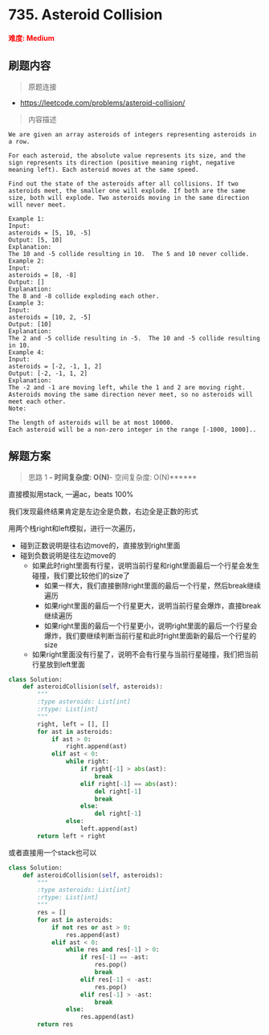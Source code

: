 # 735. Asteroid Collision

**<font color=red>难度: Medium</font>**

## 刷题内容

> 原题连接

* https://leetcode.com/problems/asteroid-collision/

> 内容描述

```
We are given an array asteroids of integers representing asteroids in a row.

For each asteroid, the absolute value represents its size, and the sign represents its direction (positive meaning right, negative meaning left). Each asteroid moves at the same speed.

Find out the state of the asteroids after all collisions. If two asteroids meet, the smaller one will explode. If both are the same size, both will explode. Two asteroids moving in the same direction will never meet.

Example 1:
Input: 
asteroids = [5, 10, -5]
Output: [5, 10]
Explanation: 
The 10 and -5 collide resulting in 10.  The 5 and 10 never collide.
Example 2:
Input: 
asteroids = [8, -8]
Output: []
Explanation: 
The 8 and -8 collide exploding each other.
Example 3:
Input: 
asteroids = [10, 2, -5]
Output: [10]
Explanation: 
The 2 and -5 collide resulting in -5.  The 10 and -5 collide resulting in 10.
Example 4:
Input: 
asteroids = [-2, -1, 1, 2]
Output: [-2, -1, 1, 2]
Explanation: 
The -2 and -1 are moving left, while the 1 and 2 are moving right.
Asteroids moving the same direction never meet, so no asteroids will meet each other.
Note:

The length of asteroids will be at most 10000.
Each asteroid will be a non-zero integer in the range [-1000, 1000]..
```

## 解题方案

> 思路 1
******- 时间复杂度: O(N)******- 空间复杂度: O(N)******

直接模拟用stack, 一遍ac，beats 100%

我们发现最终结果肯定是左边全是负数，右边全是正数的形式

用两个栈right和left模拟，进行一次遍历，
- 碰到正数说明是往右边move的，直接放到right里面
- 碰到负数说明是往左边move的
  - 如果此时right里面有行星，说明当前行星和right里面最后一个行星会发生碰撞，我们要比较他们的size了
    - 如果一样大，我们直接删除right里面的最后一个行星，然后break继续遍历
    - 如果right里面的最后一个行星更大，说明当前行星会爆炸，直接break继续遍历
    - 如果right里面的最后一个行星更小，说明right里面的最后一个行星会爆炸，我们要继续判断当前行星和此时right里面新的最后一个行星的size
  - 如果right里面没有行星了，说明不会有行星与当前行星碰撞，我们把当前行星放到left里面

```python
class Solution:
    def asteroidCollision(self, asteroids):
        """
        :type asteroids: List[int]
        :rtype: List[int]
        """
        right, left = [], []
        for ast in asteroids:
            if ast > 0:
                right.append(ast)
            elif ast < 0:
                while right:
                    if right[-1] > abs(ast):
                        break
                    elif right[-1] == abs(ast):
                        del right[-1]
                        break
                    else:
                        del right[-1]
                else:
                    left.append(ast)
        return left + right
```


或者直接用一个stack也可以

```python
class Solution:
    def asteroidCollision(self, asteroids):
        """
        :type asteroids: List[int]
        :rtype: List[int]
        """
        res = []
        for ast in asteroids:
            if not res or ast > 0:
                res.append(ast)
            elif ast < 0:
                while res and res[-1] > 0:
                    if res[-1] == -ast: 
                        res.pop()
                        break
                    elif res[-1] < -ast:
                        res.pop()
                    elif res[-1] > -ast:
                        break
                else:
                    res.append(ast)
        return res
```

































